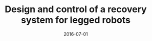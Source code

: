 ---
title: "Design and control of a recovery system for legged robots"
collection: publications
permalink: /publication/2016-07-01-Design-and-control-of-a-recovery-system-for-legged-robots
date: 2016-07-01
venue: ''
paperurl: 'https://ieeexplore.ieee.org/document/7576893'
citation: ' <b>Kevin Green</b>,  N. Smit-Anseeuw,  R. Gleason,  C. Remy, &quot;Design and control of a recovery system for legged robots.&quot; , 2016.'
publication_type: 'inproceedings'
bib_file_name: '2016-07-01-Design-and-control-of-a-recovery-system-for-legged-robots.bib'
---